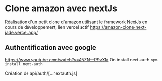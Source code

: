 # Clone amazon avec nextJs

Réalisation d'un petit clone d'amazon utilisant le framework NextJs en cours de développement, lien vercel actif
https://amazon-clone-next-jade.vercel.app/

## Authentification avec google

<a>https://www.youtube.com/watch?v=A5ZN--P9vXM</a>
On install next-auth
`npm install next-auth`

Création de api/auth/[...nextauth.js]
